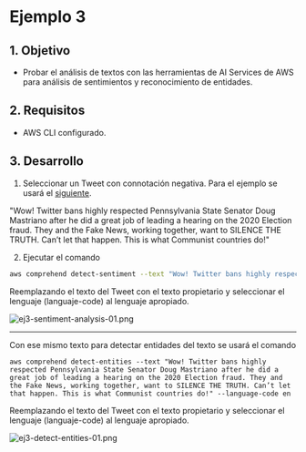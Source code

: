 # Ejemplo 3

## 1. Objetivo 
- Probar el análisis de textos con las herramientas de AI Services de AWS para análisis de sentimientos y reconocimiento de entidades.

## 2. Requisitos 
- AWS CLI configurado.

## 3. Desarrollo 

1. Seleccionar un Tweet con connotación negativa.
Para el ejemplo se usará el [siguiente](https://twitter.com/realDonaldTrump/status/1332317394165968899?s=20).

"Wow! Twitter bans highly respected Pennsylvania State Senator Doug Mastriano after he did a great job of leading a hearing on the 2020 Election fraud. They and the Fake News, working together, want to SILENCE THE TRUTH. Can’t let that happen. This is what Communist countries do!"


2. Ejecutar el comando 
```bash
aws comprehend detect-sentiment --text "Wow! Twitter bans highly respected Pennsylvania State Senator Doug Mastriano after he did a great job of leading a hearing on the 2020 Election fraud. They and the Fake News, working together, want to SILENCE THE TRUTH. Can’t let that happen. This is what Communist countries do!" --language-code en
```

Reemplazando el texto del Tweet con el texto propietario y seleccionar el lenguaje (languaje-code) al lenguaje apropiado.

![ej3-sentiment-analysis-01.png](img/ej3-sentiment-analysis-01.png)


-------------------------------------------------

Con ese mismo texto para detectar entidades del texto se usará el comando 

```ssh
aws comprehend detect-entities --text "Wow! Twitter bans highly respected Pennsylvania State Senator Doug Mastriano after he did a great job of leading a hearing on the 2020 Election fraud. They and the Fake News, working together, want to SILENCE THE TRUTH. Can’t let that happen. This is what Communist countries do!" --language-code en
```

Reemplazando el texto del Tweet con el texto propietario y seleccionar el lenguaje (languaje-code) al lenguaje apropiado.

![ej3-detect-entities-01.png](img/ej3-detect-entities-01.png)
